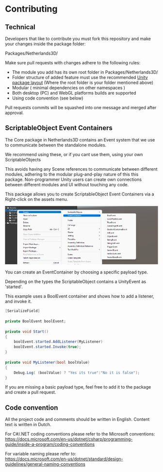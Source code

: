 # Contributing

## Technical
Developers that like to contribute you must fork this repository and make your changes inside the package folder:

Packages/Netherlands3D/

Make sure pull requests with changes adhere to the following rules:

- The module you add has its own root folder in Packages/Netherlands3D/<YourModuleName>
- Folder structure of added feature must use the recommended [Unity package layout](https://docs.unity3d.com/Manual/cus-layout.html) (Where the root folder is your folder mentioned above)
- Modular ( minimal dependencies on other namespaces )
- Both desktop (PC) and WebGL platforms builds are supported
- Using code convention (see below)

Pull requests commits will be squashed into one message and merged after approval.

## ScriptableObject Event Containers

The Core package in Netherlands3D contains an Event system that we use to communicate between the standalone modules.

We recommend using these, or if you cant use them, using your own ScriptableObjects

This avoids having any Scene references to communicate between different modules, adhering to the modular plug-and-play nature of this this package. Non-programmer Unity users can create own connections between different modules and UI without touching any code.

This package allows you to create ScriptableObject Event Containers via a Right-click on the assets menu.

![image-20220512101524201](./Images/image-20220512101524201.png)

You can create an EventContainer by choosing a specific payload type.

Depending on the types the ScriptableObject contains a UnityEvent<type> as 'started'.

This example uses a BoolEvent container and shows how to add a listener, and invoke it.

```C#
[SerializeField]

private BoolEvent boolEvent;

private void Start()
{
    boolEvent.started.AddListener(MyListener)
    boolEvent.started.Invoke(true);
}

private void MyListener(bool boolValue)
{
	Debug.Log( (boolValue) ? "Yes its true":"No it is false");
}
```

If you are missing a basic payload type, feel free to add it to the package and create a pull request.

## Code convention

All the project code and comments should be written in English. Content text is written in Dutch.

For C#/.NET coding conventions please refer to the Microsoft conventions:<br>
https://docs.microsoft.com/en-us/dotnet/csharp/programming-guide/inside-a-program/coding-conventions

For variable naming please refer to:<br>
https://docs.microsoft.com/en-us/dotnet/standard/design-guidelines/general-naming-conventions<br>

